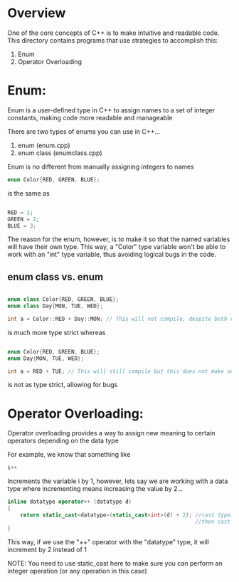 # Overview

One of the core concepts of C++ is to make intuitive and readable code. This directory contains programs that use strategies to accomplish this:
1. Enum
2. Operator Overloading

# Enum: 

Enum is a user-defined type in C++ to assign names to a set of integer constants, making code more readable and manageable

There are two types of enums you can use in C++...

1. enum (enum.cpp)
2. enum class (enumclass.cpp)

Enum is no different from manually assigning integers to names



```cpp 
enum Color{RED, GREEN, BLUE};
```

is the same as 

```cpp 

RED = 1;
GREEN = 2;
BLUE = 3;

```

The reason for the enum, however, is to make it so that the named variables will have their own type. This way, a "Color" type variable won't be able to work with an "int" type variable, thus avoiding logical bugs in the code.

## enum class vs. enum

```cpp 

enum class Color{RED, GREEN, BLUE};
enum class Day{MON, TUE, WED};

int a = Color::RED + Day::MON; // This will not compile, despite both values being integers

```

is much more type strict whereas 

```cpp 

enum Color{RED, GREEN, BLUE};
enum Day{MON, TUE, WED};

int a = RED + TUE; // This will still compile but this does not make sense to do (or you may not want to do this)

```

is not as type strict, allowing for bugs

# Operator Overloading:

Operator overloading provides a way to assign new meaning to certain operators depending on the data type

For example, we know that something like 

```cpp
i++
```
Increments the variable i by 1, however, lets say we are working with a data type where incrementing means increasing the value by 2...

```cpp
inline datatype operator++ (datatype d)
{
    return static_cast<datatype>(static_cast<int>(d) + 2); //cast type to int to perform operation, 
                                                           //then cast to datatype to preserve type
}
```

This way, if we use the "++" operator with the "datatype" type, it will increment by 2 instead of 1

NOTE: You need to use static_cast here to make sure you can perform an integer operation (or any operation in this case)